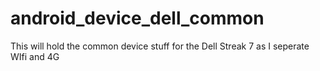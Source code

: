android_device_dell_common
==========================

This will hold the common device stuff for the Dell Streak 7 as I seperate WIfi and 4G
